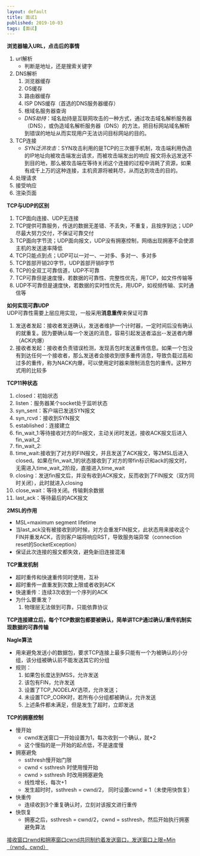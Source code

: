 ```yaml
---
layout: default
title: 面试1
published: 2019-10-03
tags: [面试]
---
```

**浏览器输入URL，点击后的事情**  
1. url解析
    - 判断是地址，还是搜索关键字
2. DNS解析
    1. 浏览器缓存
    2. OS缓存
    3. 路由器缓存
    4. ISP DNS缓存（首选的DNS服务器缓存）
    5. 根域名服务器查询
    -  *DNS劫持*：域名劫持是互联网攻击的一种方式，通过攻击域名解析服务器（DNS），或伪造域名解析服务器（DNS）的方法，把目标网站域名解析到错误的地址从而实现用户无法访问目标网站的目的。
3. TCP连接
    - *SYN泛洪攻击*：SYN攻击利用的是TCP的三次握手机制，攻击端利用伪造的IP地址向被攻击端发出请求，而被攻击端发出的响应 报文将永远发送不到目的地，那么被攻击端在等待关闭这个连接的过程中消耗了资源，如果有成千上万的这种连接，主机资源将被耗尽，从而达到攻击的目的。
4. 处理请求
5. 接受响应
6. 渲染页面  

**TCP与UDP的区别**
1. TCP面向连接、UDP无连接
2. TCP提供可靠服务，传送的数据无差错、不丢失，不重复，且按序到达；UDP尽最大努力交付，不保证可靠交付
3. TCP面向字节流；UDP面向报文，UDP没有拥塞控制，网络出现拥塞不会使源主机的发送速率降低
4. TCP只能点到点；UDP可以一对一、一对多、多对一、多对多
5. TCP首部开销20字节，UDP首部开销8字节
6. TCP的全双工可靠信道，UDP不可靠
7. TCP可靠但是速度慢，若数据的可靠性、完整性优先，用TCP，如文件传输等
8. UDP不可靠但是速度快，若数据的实时性优先，用UDP，如视频传输、实时通信等  

**如何实现可靠UDP**  
UDP可靠性需要上层应用实现，一般采用**消息重传**来保证可靠  
1. 发送者发起：接收者发送确认，发送者维护一个计时器，一定时间后没有确认的就重复。因为要确认每一个发送的消息，容易引起发送者溢出--发送者内爆（ACK内爆）
2. 接收者发起：接收者负责错误检测，发现丢包时发送重传信息。如果一个包没有到达任何一个接收者，那么发送者会接收到很多重传消息，导致负载过高和过多的重传，称为NACK内爆，可以使用定时器来限制消息包的重传。这种方式用的比较多  

**TCP11种状态**  
1. closed：初始状态
2. listen：服务器某个socket处于监听状态
3. syn_sent：客户端已发送SYN报文
4. syn_rcvd：接收到SYN报文
5. established：连接建立
6. fin_wait_1:等待接收对方的fin报文，主动关闭时发送，接收ACK报文后进入fin_wait_2
7. fin_wait_2:
8. time_wait:接收到了对方的FIN报文，并且发送了ACK报文，等2MSL后进入closed。如果在fin_wait_1的状态接收到了对方的带fin标识和ack的报文时，无需进入time_wait_2阶段，直接进入time_wait
9. closing：发送fin报文后，并没有收到ACK报文，反而收到了FIN报文（双方同时关闭），此时就进入closing
10. close_wait：等待关闭。传输剩余数据
11. last_ack：等待最后的ACK报文  

**2MSL的作用**
- MSL=maximum segment lifetime
- 当last_ack没有被接收到的时候，对方会重发FIN报文，此状态用来接收这个FIN并重发ACK，否则客户端将响应RST，导致服务端异常（connection reset的SocketException）
- 保证此次连接的报文都失效，避免新旧连接混淆

**TCP重发机制**  
- 超时重传和快速重传同时使用，互补
- 超时重传一直重发到次数上限或者收到ACK
- 快速重传：连续3次收到一个序列的ACK
- 为什么要重发？  
    1. 物理层无法做到可靠，只能依靠协议  

**TCP连接建立后，每个TCP数据包都要被确认，简单讲TCP通过确认/重传机制实现数据的可靠传输**

**Nagle算法**  
- 用来避免发送小的数据包，要求TCP连接上最多只能有一个为被确认的小分组，该分组被确认前不能发送其它的分组
- 规则：  
    1. 如果包长度达到MSS，允许发送
    2. 该包有FIN，允许发送
    3. 设置了TCP_NODELAY选项，允许发送；
    4. 未设置TCP_CORK时，若所有小分组都被确认，允许发送
    5. 上述条件都未满足，但是发生了超时，立即发送  

**TCP的拥塞控制**
- 慢开始
    - cwnd发送窗口一开始设置为1，每次收到一个确认，就*2
    - 这个慢指的是一开始的起点低，不是速度慢
- 拥塞避免
    - ssthresh慢开始门限
    - cwnd < ssthresh 时使用慢开始
    - cwnd > ssthresh 时改用拥塞避免
    - 线性增长，每次+1
    - 发生超时时，ssthresh = cwnd/2， 同时设置cwnd = 1（未使用快恢复）
- 快重传
    - 连续收到3个重复确认时，立刻对该报文进行重传
- 快恢复
    - 拥塞之后，ssthresh = cwnd/2，cwnd = ssthresh，然后开始执行拥塞避免算法  

<u>接收窗口rwnd和拥塞窗口cwnd共同制约着发送窗口，发送窗口上限=Min（rwnd，cwnd）</u>